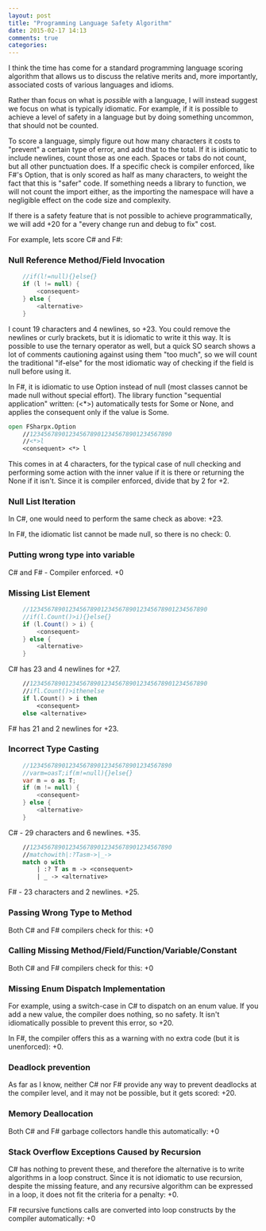 ```yaml
---
layout: post
title: "Programming Language Safety Algorithm"
date: 2015-02-17 14:13
comments: true
categories: 
---
```


I think the time has come for a standard programming language scoring
algorithm that allows us to discuss the relative merits and, more
importantly, associated costs of various languages and idioms.

Rather than focus on what is _possible_ with a language, I will
instead suggest we focus on what is typically idiomatic. For example,
if it is possible to achieve a level of safety in a language but by
doing something uncommon, that should not be counted. 

To score a language, simply figure out how many characters it costs to
"prevent" a certain type of error, and add that to the total. If it is
idiomatic to include newlines, count those as one each. Spaces or tabs
do not count, but all other punctuation does. If a specific check is
compiler enforced, like F#'s Option, that is only scored as half as
many characters, to weight the fact that this is "safer" code. If
something needs a library to function, we will not count the import
either, as the importing the namespace will have a negligible effect
on the code size and complexity.

If there is a safety feature that is not possible to achieve
programmatically, we will add +20 for a "every change run and debug to
fix" cost.

For example, lets score C# and F#:

### Null Reference Method/Field Invocation

``` csharp
    //if(l!=null){}else{}
    if (l != null) {
        <consequent>
    } else {
        <alternative>
    }
```

I count 19 characters and 4 newlines, so +23. You could remove the
newlines or curly brackets, but it is idiomatic to write it this
way. It is possible to use the ternary operator as well, but a quick
SO search shows a lot of comments cautioning against using them "too
much", so we will count the traditional "if-else" for the most
idiomatic way of checking if the field is null before using it.

In F#, it is idiomatic to use Option instead of null (most classes
cannot be made null without special effort). The library function
"sequential application" written: (<*>) automatically tests for Some
or None, and applies the consequent only if the value is Some.

``` fsharp
open FSharpx.Option
    //1234567890123456789012345678901234567890
    //<*>l
    <consequent> <*> l
```

This comes in at 4 characters, for the typical case of null checking
and performing some action with the inner value if it is there or
returning the None if it isn't. Since it is compiler enforced, divide
that by 2 for +2.

### Null List Iteration

In C#, one would need to perform the same check as above: +23.

In F#, the idiomatic list cannot be made null, so there is no check: 0.

### Putting wrong type into variable

C# and F# - Compiler enforced. +0

### Missing List Element

``` csharp
    //12345678901234567890123456789012345678901234567890
    //if(l.Count()>i){}else{}
    if (l.Count() > i) {
        <consequent>
    } else {
        <alternative>
    }
```

C# has 23 and 4 newlines for +27.

``` fsharp
    //12345678901234567890123456789012345678901234567890
    //ifl.Count()>ithenelse 
    if l.Count() > i then
        <consequent>
    else <alternative>
```

F# has 21 and 2 newlines for +23.

### Incorrect Type Casting

```csharp
    //1234567890123456789012345678901234567890
    //varm=oasT;if(m!=null){}else{}
    var m = o as T;
    if (m != null) {
        <consequent>
    } else {
        <alternative>
    }
```

C# - 29 characters and 6 newlines. +35.

``` fsharp
    //1234567890123456789012345678901234567890
    //matchowith|:?Tasm->|_->
    match o with
        | :? T as m -> <consequent>
        | _ -> <alternative>
```

F# - 23 characters and 2 newlines. +25.

### Passing Wrong Type to Method

Both C# and F# compilers check for this: +0

### Calling Missing Method/Field/Function/Variable/Constant

Both C# and F# compilers check for this: +0

### Missing Enum Dispatch Implementation

For example, using a switch-case in C# to dispatch on an enum
value. If you add a new value, the compiler does nothing, so no
safety. It isn't idiomatically possible to prevent this error, so +20.

In F#, the compiler offers this as a warning with no extra code (but
it is unenforced): +0.

### Deadlock prevention

As far as I know, neither C# nor F# provide any way to prevent
deadlocks at the compiler level, and it may not be possible, but it
gets scored: +20.

### Memory Deallocation

Both C# and F# garbage collectors handle this automatically: +0

### Stack Overflow Exceptions Caused by Recursion

C# has nothing to prevent these, and therefore the alternative is to
write algorithms in a loop construct. Since it is not idiomatic to use
recursion, despite the missing feature, and any recursive algorithm
can be expressed in a loop, it does not fit the criteria for a
penalty: +0.

F# recursive functions calls are converted into loop constructs by the
compiler automatically: +0



